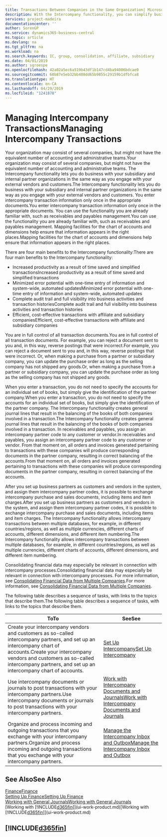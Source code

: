```yaml
---
title: Transactions Between Companies in the Same Organization| Microsoft Docs
description: With the Intercompany functionality, you can simplify business processes and transactions between companies within the same organization.
services: project-madeira
documentationcenter: ''
author: SorenGP
ms.service: dynamics365-business-central
ms.topic: article
ms.devlang: na
ms.tgt_pltfrm: na
ms.workload: na
ms.search.keywords: IC, group, consolidation, affiliate, subsidiary
ms.date: 04/01/2019
ms.author: sgroespe
ms.openlocfilehash: 42a02a5ec6a519b43df1b147cd4ba94006bdcae0
ms.sourcegitcommit: 60b87e5eb32bb408dd65b9855c29159b1dfbfca8
ms.translationtype: HT
ms.contentlocale: en-CA
ms.lasthandoff: 04/29/2019
ms.locfileid: "1241878"
---
```

# <a name="managing-intercompany-transactions"></a><span data-ttu-id="6ce97-103">Managing Intercompany Transactions</span><span class="sxs-lookup"><span data-stu-id="6ce97-103">Managing Intercompany Transactions</span></span>
<span data-ttu-id="6ce97-104">Your organization may consist of several companies, but might not have the equivalent number of accounting and administrative teams.</span><span class="sxs-lookup"><span data-stu-id="6ce97-104">Your organization may consist of several companies, but might not have the equivalent number of accounting and administrative teams.</span></span> <span data-ttu-id="6ce97-105">The Intercompany functionality lets you do business with your subsidiary and internal partner organizations in the same way as you engage with your external vendors and customers.</span><span class="sxs-lookup"><span data-stu-id="6ce97-105">The Intercompany functionality lets you do business with your subsidiary and internal partner organizations in the same way as you engage with your external vendors and customers.</span></span> <span data-ttu-id="6ce97-106">You enter intercompany transaction information only once in the appropriate documents.</span><span class="sxs-lookup"><span data-stu-id="6ce97-106">You enter intercompany transaction information only once in the appropriate documents.</span></span> <span data-ttu-id="6ce97-107">You can use the functionality you are already familiar with, such as receivables and payables management.</span><span class="sxs-lookup"><span data-stu-id="6ce97-107">You can use the functionality you are already familiar with, such as receivables and payables management.</span></span> <span data-ttu-id="6ce97-108">Mapping facilities for the chart of accounts and dimensions help ensure that information appears in the right places.</span><span class="sxs-lookup"><span data-stu-id="6ce97-108">Mapping facilities for the chart of accounts and dimensions help ensure that information appears in the right places.</span></span>  

<span data-ttu-id="6ce97-109">There are four main benefits to the Intercompany functionality:</span><span class="sxs-lookup"><span data-stu-id="6ce97-109">There are four main benefits to the Intercompany functionality:</span></span>  

- <span data-ttu-id="6ce97-110">Increased productivity as a result of time saved and simplified transactions</span><span class="sxs-lookup"><span data-stu-id="6ce97-110">Increased productivity as a result of time saved and simplified transactions</span></span>  
- <span data-ttu-id="6ce97-111">Minimized error potential with one-time entry of information and system-wide, automated updates</span><span class="sxs-lookup"><span data-stu-id="6ce97-111">Minimized error potential with one-time entry of information and system-wide, automated updates</span></span>  
- <span data-ttu-id="6ce97-112">Complete audit trail and full visibility into business activities and transaction histories</span><span class="sxs-lookup"><span data-stu-id="6ce97-112">Complete audit trail and full visibility into business activities and transaction histories</span></span>  
- <span data-ttu-id="6ce97-113">Efficient, cost-effective transactions with affiliate and subsidiary companies</span><span class="sxs-lookup"><span data-stu-id="6ce97-113">Efficient, cost-effective transactions with affiliate and subsidiary companies</span></span>  

<span data-ttu-id="6ce97-114">You are in full control of all transaction documents.</span><span class="sxs-lookup"><span data-stu-id="6ce97-114">You are in full control of all transaction documents.</span></span> <span data-ttu-id="6ce97-115">For example, you can reject a document sent to you and, in this way, reverse postings that were incorrect.</span><span class="sxs-lookup"><span data-stu-id="6ce97-115">For example, you can reject a document sent to you and, in this way, reverse postings that were incorrect.</span></span> <span data-ttu-id="6ce97-116">Or, when making a purchase from a partner or subsidiary company, you can update the purchase order as long as the selling company has not shipped any goods.</span><span class="sxs-lookup"><span data-stu-id="6ce97-116">Or, when making a purchase from a partner or subsidiary company, you can update the purchase order as long as the selling company has not shipped any goods.</span></span>  

<span data-ttu-id="6ce97-117">When you enter a transaction, you do not need to specify the accounts for an individual set of books, but simply give the identification of the partner company.</span><span class="sxs-lookup"><span data-stu-id="6ce97-117">When you enter a transaction, you do not need to specify the accounts for an individual set of books, but simply give the identification of the partner company.</span></span> <span data-ttu-id="6ce97-118">The Intercompany functionality creates general journal lines that result in the balancing of the books of both companies involved in a transaction.</span><span class="sxs-lookup"><span data-stu-id="6ce97-118">The Intercompany functionality creates general journal lines that result in the balancing of the books of both companies involved in a transaction.</span></span> <span data-ttu-id="6ce97-119">In receivables and payables, you assign an intercompany partner code to any customer or vendor.</span><span class="sxs-lookup"><span data-stu-id="6ce97-119">In receivables and payables, you assign an intercompany partner code to any customer or vendor.</span></span> <span data-ttu-id="6ce97-120">From that moment on, all orders and invoices generated pertaining to transactions with these companies will produce corresponding documents in the partner company, resulting in correct balancing of the accounts.</span><span class="sxs-lookup"><span data-stu-id="6ce97-120">From that moment on, all orders and invoices generated pertaining to transactions with these companies will produce corresponding documents in the partner company, resulting in correct balancing of the accounts.</span></span>  

 <span data-ttu-id="6ce97-121">After you set up business partners as customers and vendors in the system, and assign them intercompany partner codes, it is possible to exchange intercompany purchase and sales documents, including items and item charges.</span><span class="sxs-lookup"><span data-stu-id="6ce97-121">After you set up business partners as customers and vendors in the system, and assign them intercompany partner codes, it is possible to exchange intercompany purchase and sales documents, including items and item charges.</span></span> <span data-ttu-id="6ce97-122">The Intercompany functionality allows intercompany transactions between multiple databases, for example, in different countries/regions, as well as multiple currencies, different charts of accounts, different dimensions, and different item numbering.</span><span class="sxs-lookup"><span data-stu-id="6ce97-122">The Intercompany functionality allows intercompany transactions between multiple databases, for example, in different countries/regions, as well as multiple currencies, different charts of accounts, different dimensions, and different item numbering.</span></span>  

<span data-ttu-id="6ce97-123">Consolidating financial data may especially be relevant in connection with intercompany processes.</span><span class="sxs-lookup"><span data-stu-id="6ce97-123">Consolidating financial data may especially be relevant in connection with intercompany processes.</span></span> <span data-ttu-id="6ce97-124">For more information, see [Consolidating Financial Data from Multiple Companies](finance-consolidated-company-reporting.md).</span><span class="sxs-lookup"><span data-stu-id="6ce97-124">For more information, see [Consolidating Financial Data from Multiple Companies](finance-consolidated-company-reporting.md).</span></span>

<span data-ttu-id="6ce97-125">The following table describes a sequence of tasks, with links to the topics that describe them.</span><span class="sxs-lookup"><span data-stu-id="6ce97-125">The following table describes a sequence of tasks, with links to the topics that describe them.</span></span>

 |<span data-ttu-id="6ce97-126">To</span><span class="sxs-lookup"><span data-stu-id="6ce97-126">To</span></span> |<span data-ttu-id="6ce97-127">See</span><span class="sxs-lookup"><span data-stu-id="6ce97-127">See</span></span>|
 |---|---|
 |<span data-ttu-id="6ce97-128">Create your intercompany vendors and customers as so-called intercompany partners, and set up an intercompany chart of accounts.</span><span class="sxs-lookup"><span data-stu-id="6ce97-128">Create your intercompany vendors and customers as so-called intercompany partners, and set up an intercompany chart of accounts.</span></span>|[<span data-ttu-id="6ce97-129">Set Up Intercompany</span><span class="sxs-lookup"><span data-stu-id="6ce97-129">Set Up Intercompany</span></span>](intercompany-how-setup.md)|
 |<span data-ttu-id="6ce97-130">Use intercompany documents or journals to post transactions with your intercompany partners.</span><span class="sxs-lookup"><span data-stu-id="6ce97-130">Use intercompany documents or journals to post transactions with your intercompany partners.</span></span>|[<span data-ttu-id="6ce97-131">Work with Intercompany Documents and Journals</span><span class="sxs-lookup"><span data-stu-id="6ce97-131">Work with Intercompany Documents and Journals</span></span>](intercompany-how-work-documents-journals.md)|
 |<span data-ttu-id="6ce97-132">Organize and process incoming and outgoing transactions that you exchange with your intercompany partners.</span><span class="sxs-lookup"><span data-stu-id="6ce97-132">Organize and process incoming and outgoing transactions that you exchange with your intercompany partners.</span></span>|[<span data-ttu-id="6ce97-133">Manage the Intercompany Inbox and Outbox</span><span class="sxs-lookup"><span data-stu-id="6ce97-133">Manage the Intercompany Inbox and Outbox</span></span>](intercompany-how-manage-intercompany-inbox.md)|

## <a name="see-also"></a><span data-ttu-id="6ce97-134">See Also</span><span class="sxs-lookup"><span data-stu-id="6ce97-134">See Also</span></span>
[<span data-ttu-id="6ce97-135">Finance</span><span class="sxs-lookup"><span data-stu-id="6ce97-135">Finance</span></span>](finance.md)  
[<span data-ttu-id="6ce97-136">Setting Up Finance</span><span class="sxs-lookup"><span data-stu-id="6ce97-136">Setting Up Finance</span></span>](finance-setup-finance.md)  
[<span data-ttu-id="6ce97-137">Working with General Journals</span><span class="sxs-lookup"><span data-stu-id="6ce97-137">Working with General Journals</span></span>](ui-work-general-journals.md)  
<span data-ttu-id="6ce97-138">[Working with [!INCLUDE[d365fin](includes/d365fin_md.md)]](ui-work-product.md)</span><span class="sxs-lookup"><span data-stu-id="6ce97-138">[Working with [!INCLUDE[d365fin](includes/d365fin_md.md)]](ui-work-product.md)</span></span>

## [!INCLUDE[d365fin](includes/free_trial_md.md)]  
